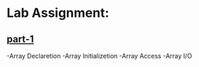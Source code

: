 # Lab Assignment:
## [part-1](https://github.com/1834902551/cse214/tree/master/Lab1)
-Array Declaretion
-Array Initializetion
-Array Access
-Array I/O

